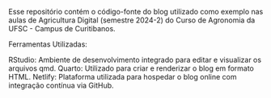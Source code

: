 Esse repositório contém o código-fonte do blog utilizado como exemplo nas aulas de Agricultura Digital (semestre 2024-2) do Curso de Agronomia da UFSC - Campus de Curitibanos.

Ferramentas Utilizadas: 

RStudio: Ambiente de desenvolvimento integrado para editar e visualizar os arquivos qmd.
Quarto: Utilizado para criar e renderizar o blog em formato HTML.
Netlify: Plataforma utilizada para hospedar o blog online com integração contínua via GitHub.
